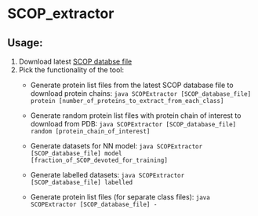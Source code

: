 # SCOP_extractor

## Usage:

1. Download latest [SCOP databse file](https://scop.mrc-lmb.cam.ac.uk/download)
2. Pick the functionality of the tool:
    * Generate protein list files from the latest SCOP database file to download protein chains:
    `java SCOPExtractor [SCOP_database_file] protein [number_of_proteins_to_extract_from_each_class]`
    
    * Generate random protein list files with protein chain of interest to download from PDB: 
    `java SCOPExtractor [SCOP_database_file] random [protein_chain_of_interest]`
    
    * Generate datasets for NN model: 
    `java SCOPExtractor [SCOP_database_file] model [fraction_of_SCOP_devoted_for_training]`
    
    * Generate labelled datasets:
    `java SCOPExtractor [SCOP_database_file] labelled`
    
    * Generate protein list files (for separate class files):
    `java SCOPExtractor [SCOP_database_file] -`
    
